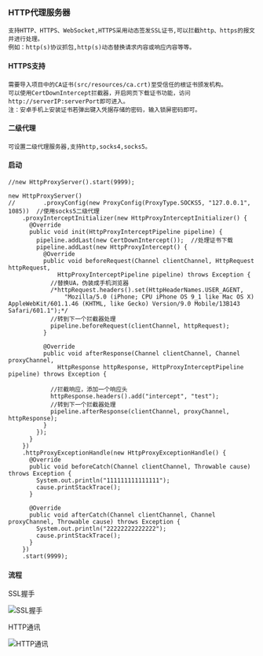 ### HTTP代理服务器
    支持HTTP、HTTPS、WebSocket,HTTPS采用动态签发SSL证书,可以拦截http、https的报文并进行处理。
    例如：http(s)协议抓包,http(s)动态替换请求内容或响应内容等等。
#### HTTPS支持
    需要导入项目中的CA证书(src/resources/ca.crt)至受信任的根证书颁发机构。
    可以使用CertDownIntercept拦截器，开启网页下载证书功能，访问http://serverIP:serverPort即可进入。
    注：安卓手机上安装证书若弹出键入凭据存储的密码，输入锁屏密码即可。
#### 二级代理
    可设置二级代理服务器,支持http,socks4,socks5。
#### 启动
```
//new HttpProxyServer().start(9999);

new HttpProxyServer()
//        .proxyConfig(new ProxyConfig(ProxyType.SOCKS5, "127.0.0.1", 1085))  //使用socks5二级代理
    .proxyInterceptInitializer(new HttpProxyInterceptInitializer() {
      @Override
      public void init(HttpProxyInterceptPipeline pipeline) {
        pipeline.addLast(new CertDownIntercept());  //处理证书下载
        pipeline.addLast(new HttpProxyIntercept() {
          @Override
          public void beforeRequest(Channel clientChannel, HttpRequest httpRequest,
              HttpProxyInterceptPipeline pipeline) throws Exception {
            //替换UA，伪装成手机浏览器
            /*httpRequest.headers().set(HttpHeaderNames.USER_AGENT,
                "Mozilla/5.0 (iPhone; CPU iPhone OS 9_1 like Mac OS X) AppleWebKit/601.1.46 (KHTML, like Gecko) Version/9.0 Mobile/13B143 Safari/601.1");*/
            //转到下一个拦截器处理
            pipeline.beforeRequest(clientChannel, httpRequest);
          }

          @Override
          public void afterResponse(Channel clientChannel, Channel proxyChannel,
              HttpResponse httpResponse, HttpProxyInterceptPipeline pipeline) throws Exception {

            //拦截响应，添加一个响应头
            httpResponse.headers().add("intercept", "test");
            //转到下一个拦截器处理
            pipeline.afterResponse(clientChannel, proxyChannel, httpResponse);
          }
        });
      }
    })
    .httpProxyExceptionHandle(new HttpProxyExceptionHandle() {
      @Override
      public void beforeCatch(Channel clientChannel, Throwable cause) throws Exception {
        System.out.println("111111111111111");
        cause.printStackTrace();
      }

      @Override
      public void afterCatch(Channel clientChannel, Channel proxyChannel, Throwable cause) throws Exception {
        System.out.println("22222222222222");
        cause.printStackTrace();
      }
    })
    .start(9999);
```

#### 流程
SSL握手

![SSL握手](https://sfault-image.b0.upaiyun.com/751/727/751727588-59ccbe3293bef_articlex)

HTTP通讯

![HTTP通讯](https://sfault-image.b0.upaiyun.com/114/487/1144878844-59ccbe42037b6_articlex)